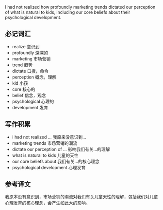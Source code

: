 I had not realized how profoundly marketing trends dictated our perception of what is natural to kids, including our core beliefs about their psychological development.

## 必记词汇
* realize 意识到
* profoundly 深深的
* marketing 市场营销
* trend 趋势
* dictate 口授，命令
* perception 概念，理解
* kid 小孩
* core 核心的
* belief 信念，观念
* psychological 心理的
* development 发育

## 写作积累
* i had not realized ... 我原来没意识到...
* marketing trends 市场营销的潮流
* dictate our perception of ... 影响我们有关...的理解
* what is natural to kids 儿童的天性
* our core beliefs about 我们有关...的核心理念
* psychological development 心理发育

## 参考译文
我原本没有意识到，市场营销的潮流对我们有关儿童天性的理解，包括我们对儿童心理发育的核心理念，会产生如此大的影响。
